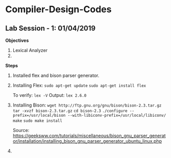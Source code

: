# Compiler-Design-Codes

## Lab Session - 1: 01/04/2019

**Objectives**

1. Lexical Analyzer
2. 

**Steps**

1. Installed flex and bison parser generator.
2. Installing Flex:
    `sudo apt-get update`
    `sudo apt-get install flex`

    To verify: `lex -V`
    Output: `lex 2.6.0`
3. Installing Bison:
    `wget http://ftp.gnu.org/gnu/bison/bison-2.3.tar.gz`
    `tar -xvzf bison-2.3.tar.gz`
    `cd bison-2.3`
    `./configure --prefix=/usr/local/bison --with-libiconv-prefix=/usr/local/libiconv/`
    `make`
    `sudo make install`

    Source: https://geeksww.com/tutorials/miscellaneous/bison_gnu_parser_generator/installation/installing_bison_gnu_parser_generator_ubuntu_linux.php
4. 